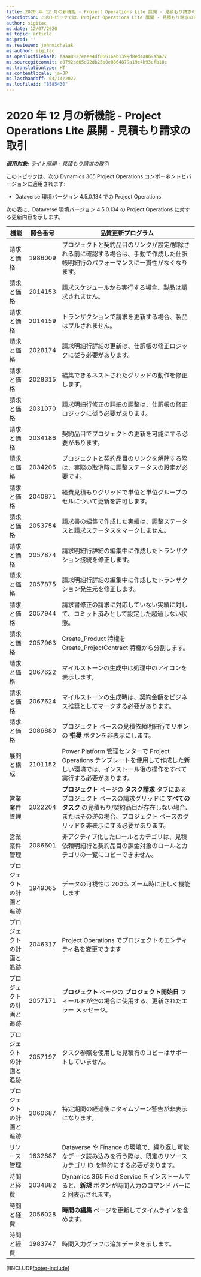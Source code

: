 ```yaml
---
title: 2020 年 12 月の新機能 - Project Operations Lite 展開 - 見積もり請求の取引
description: このトピックでは、Project Operations Lite 展開 - 見積もり請求の取引の 2020 年 12 月リリースで利用可能な品質更新について説明します。
author: sigitac
ms.date: 12/07/2020
ms.topic: article
ms.prod: ''
ms.reviewer: johnmichalak
ms.author: sigitac
ms.openlocfilehash: aaaa8827eaee4df86616ab1399d8ed4a869aba77
ms.sourcegitcommit: c0792bd65d92db25e0e8864879a19c4b93efb10c
ms.translationtype: HT
ms.contentlocale: ja-JP
ms.lasthandoff: 04/14/2022
ms.locfileid: "8585430"
---
```

# <a name="whats-new-december-2020---project-operations-lite-deployment---deal-to-proforma-invoicing"></a>2020 年 12 月の新機能 - Project Operations Lite 展開 - 見積もり請求の取引

_**適用対象:** ライト展開 - 見積もり請求の取引_

このトピックは、次の Dynamics 365 Project Operations コンポーネントとバージョンに適用されます:

  - Dataverse 環境バージョン 4.5.0.134 での Project Operations 

次の表に、Dataverse 環境バージョン 4.5.0.134 の Project Operations に対する更新内容を示します。

| **機能** | **照合番号** | **品質更新プログラム** |
| --- | --- | --- |
| 請求と価格 | 1986009 | プロジェクトと契約品目のリンクが設定/解除される前に確認する場合は、手動で作成した仕訳帳明細行のパフォーマンスに一貫性がなくなります。 |
| 請求と価格 | 2014153 | 請求スケジュールから実行する場合、製品は請求されません。 |
| 請求と価格 | 2014159 | トランザクションで請求を更新する場合、製品はプルされません。 |
| 請求と価格 | 2028174 | 請求明細行詳細の更新は、仕訳帳の修正ロジックに従う必要があります。 |
| 請求と価格 | 2028315 | 編集できるネストされたグリッドの動作を修正します。 |
| 請求と価格 | 2031070 | 請求明細行修正の詳細の調整は、仕訳帳の修正ロジックに従う必要があります。 |
| 請求と価格 | 2034186 | 契約品目でプロジェクトの更新を可能にする必要があります。 |
| 請求と価格 | 2034206 | プロジェクトと契約品目のリンクを解除する際は、実際の取消時に調整ステータスの設定が必要です。 |
| 請求と価格 | 2040871 | 経費見積もりグリッドで単位と単位グループのセルについて更新を許可します。 |
| 請求と価格 | 2053754 | 請求書の編集で作成した実績は、調整ステータスと請求ステータスをマークしません。 |
| 請求と価格 | 2057874 | 請求明細行詳細の編集中に作成したトランザクション接続を修正します。 |
| 請求と価格 | 2057875 | 請求明細行詳細の編集中に作成したトランザクション発生元を修正します。 |
| 請求と価格 | 2057944 | 請求書修正の請求に対応していない実績に対して、コミット済みとして設定した超過しない状態。 |
| 請求と価格 | 2057963 | Create\_Product 特権を Create\_ProjectContract 特権から分割します。 |
| 請求と価格 | 2067622 | マイルストーンの生成中は処理中のアイコンを表示します。 |
| 請求と価格 | 2067624 | マイルストーンの生成時は、契約金額をビジネス推奨としてマークする必要があります。 |
| 請求と価格 | 2086880 | プロジェクト ベースの見積依頼明細行でリボンの **推奨** ボタンを非表示にします。 |
| 展開と構成 | 2101152 | Power Platform 管理センターで Project Operations テンプレートを使用して作成した新しい環境では、インストール後の操作をすべて実行する必要があります。 |
|  営業案件管理 | 2022204 | **プロジェクト** ページの **タスク請求** タブにあるプロジェクト ベースの請求グリッドに **すべてのタスク** の見積もり/契約品目が存在しない場合、またはその逆の場合、プロジェクト ベースのグリッドを非表示にする必要があります。 |
|  営業案件管理 | 2086601 | 非アクティブ化したロールとカテゴリは、見積依頼明細行と契約品目の課金対象のロールとカテゴリの一覧にコピーできません。 |
| プロジェクトの計画と追跡 | 1949065 | データの可視性は 200% ズーム時に正しく機能します |
| プロジェクトの計画と追跡 | 2046317 | Project Operations でプロジェクトのエンティティ名を変更できます |
| プロジェクトの計画と追跡 | 2057171 | **プロジェクト** ページの **プロジェクト開始日** フィールドが空の場合に使用する、更新されたエラー メッセージ。 |
| プロジェクトの計画と追跡 | 2057197 | タスク参照を使用した見積行のコピーはサポートしていません。 |
| プロジェクトの計画と追跡 | 2060687 | 特定期間の経過後にタイムゾーン警告が非表示になります。 |
| リソース管理 | 1832887 | Dataverse や Finance の環境で、繰り返し可能なデータ読み込みを行う際は、既定のリソース カテゴリ ID を静的にする必要があります。 |
| 時間と経費 | 2034882 | Dynamics 365 Field Service をインストールすると、**新規** ボタンが時間入力のコマンド バーに 2 回表示されます。 |
| 時間と経費 | 2056028 | **時間の編集** ページを更新してタイムラインを含めます。 |
| 時間と経費 | 1983747 | 時間入力グラフは追加データを示します。 |


[!INCLUDE[footer-include](../../includes/footer-banner.md)]